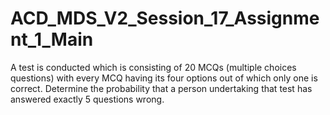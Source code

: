 # ACD_MDS_V2_Session_17_Assignment_1_Main
A test is conducted which is consisting of 20 MCQs (multiple choices questions) with
every MCQ having its four options out of which only one is correct. Determine the
probability that a person undertaking that test has answered exactly 5 questions wrong.
